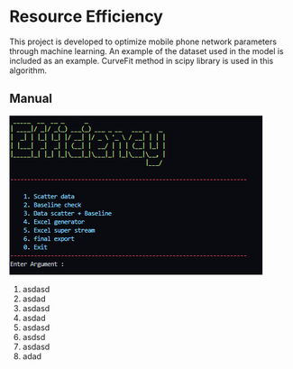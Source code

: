 # Resource Efficiency

This project is developed to optimize mobile phone network parameters through machine learning. An example of the dataset used in the model is included as an example. CurveFit method in scipy library is used in this algorithm.


## Manual 
![](img/img.PNG)

1. asdasd
2. asdad
3. asdasd
4. asdad
5. asdasd
6. asdsd
7. asdasd
8. adad

